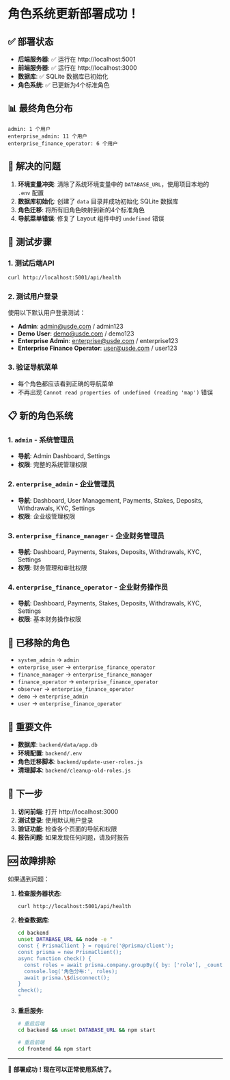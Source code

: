 # 角色系统更新部署成功！

## ✅ 部署状态

- **后端服务器**: ✅ 运行在 http://localhost:5001
- **前端服务器**: ✅ 运行在 http://localhost:3000
- **数据库**: ✅ SQLite 数据库已初始化
- **角色系统**: ✅ 已更新为4个标准角色

## 📊 最终角色分布

```
admin: 1 个用户
enterprise_admin: 11 个用户  
enterprise_finance_operator: 6 个用户
```

## 🔧 解决的问题

1. **环境变量冲突**: 清除了系统环境变量中的 `DATABASE_URL`，使用项目本地的 `.env` 配置
2. **数据库初始化**: 创建了 `data` 目录并成功初始化 SQLite 数据库
3. **角色迁移**: 将所有旧角色映射到新的4个标准角色
4. **导航菜单错误**: 修复了 Layout 组件中的 `undefined` 错误

## 🚀 测试步骤

### 1. 测试后端API
```bash
curl http://localhost:5001/api/health
```

### 2. 测试用户登录
使用以下默认用户登录测试：

- **Admin**: admin@usde.com / admin123
- **Demo User**: demo@usde.com / demo123  
- **Enterprise Admin**: enterprise@usde.com / enterprise123
- **Enterprise Finance Operator**: user@usde.com / user123

### 3. 验证导航菜单
- 每个角色都应该看到正确的导航菜单
- 不再出现 `Cannot read properties of undefined (reading 'map')` 错误

## 📋 新的角色系统

### 1. `admin` - 系统管理员
- **导航**: Admin Dashboard, Settings
- **权限**: 完整的系统管理权限

### 2. `enterprise_admin` - 企业管理员
- **导航**: Dashboard, User Management, Payments, Stakes, Deposits, Withdrawals, KYC, Settings
- **权限**: 企业级管理权限

### 3. `enterprise_finance_manager` - 企业财务管理员
- **导航**: Dashboard, Payments, Stakes, Deposits, Withdrawals, KYC, Settings
- **权限**: 财务管理和审批权限

### 4. `enterprise_finance_operator` - 企业财务操作员
- **导航**: Dashboard, Payments, Stakes, Deposits, Withdrawals, KYC, Settings
- **权限**: 基本财务操作权限

## 🔄 已移除的角色

- `system_admin` → `admin`
- `enterprise_user` → `enterprise_finance_operator`
- `finance_manager` → `enterprise_finance_manager`
- `finance_operator` → `enterprise_finance_operator`
- `observer` → `enterprise_finance_operator`
- `demo` → `enterprise_admin`
- `user` → `enterprise_finance_operator`

## 📁 重要文件

- **数据库**: `backend/data/app.db`
- **环境配置**: `backend/.env`
- **角色迁移脚本**: `backend/update-user-roles.js`
- **清理脚本**: `backend/cleanup-old-roles.js`

## 🎯 下一步

1. **访问前端**: 打开 http://localhost:3000
2. **测试登录**: 使用默认用户登录
3. **验证功能**: 检查各个页面的导航和权限
4. **报告问题**: 如果发现任何问题，请及时报告

## 🆘 故障排除

如果遇到问题：

1. **检查服务器状态**:
   ```bash
   curl http://localhost:5001/api/health
   ```

2. **检查数据库**:
   ```bash
   cd backend
   unset DATABASE_URL && node -e "
   const { PrismaClient } = require('@prisma/client');
   const prisma = new PrismaClient();
   async function check() {
     const roles = await prisma.company.groupBy({ by: ['role'], _count: true });
     console.log('角色分布:', roles);
     await prisma.\$disconnect();
   }
   check();
   "
   ```

3. **重启服务**:
   ```bash
   # 重启后端
   cd backend && unset DATABASE_URL && npm start
   
   # 重启前端
   cd frontend && npm start
   ```

---

🎉 **部署成功！现在可以正常使用系统了。**
